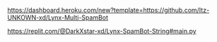 https://dashboard.heroku.com/new?template=https://github.com/Itz-UNKOWN-xd/Lynx-Multi-SpamBot

https://replit.com/@DarkXstar-xd/Lynx-SpamBot-String#main.py
